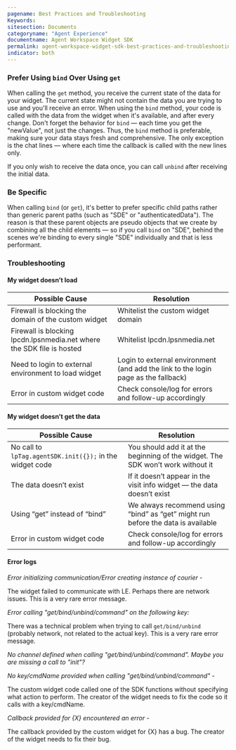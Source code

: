 ```yaml
---
pagename: Best Practices and Troubleshooting
Keywords:
sitesection: Documents
categoryname: "Agent Experience"
documentname: Agent Workspace Widget SDK
permalink: agent-workspace-widget-sdk-best-practices-and-troubleshooting.html
indicator: both
---
```


### Prefer Using `bind` Over Using `get`

When calling the `get` method, you receive the current state of the data for your widget. The current state might not contain the data you are trying to use and you'll receive an error. When using the `bind` method, your code is called with the data from the widget when it's available, and after every change. Don't forget the behavior for `bind` — each time you get the "newValue", not just the changes. Thus, the `bind` method is preferable, making sure your data stays fresh and comprehensive. The only exception is the chat lines — where each time the callback is called with the new lines only.

If you only wish to receive the data once, you can call `unbind` after receiving the initial data.

### Be Specific

When calling `bind` (or `get`), it's better to prefer specific child paths rather than generic parent paths (such as "SDE" or "authenticatedData"). The reason is that these parent objects are pseudo objects that we create by combining all the child elements — so if you call `bind` on "SDE", behind the scenes we're binding to every single "SDE" individually and that is less performant.

### Troubleshooting

#### My widget doesn’t load

| Possible Cause                                                            | Resolution                                                                            |
|---------------------------------------------------------------------------|---------------------------------------------------------------------------------------|
| Firewall is blocking the domain of the custom widget                      | Whitelist the custom widget domain                                                        |
| Firewall is blocking lpcdn.lpsnmedia.net where the SDK file is hosted     | Whitelist lpcdn.lpsnmedia.net                                                             |
| Need to login to external environment to load widget                      | Login to external environment (and add the link to the login page as the fallback)    |
| Error in custom widget code                                               | Check console/log for errors and follow-up accordingly                                |

#### My widget doesn’t get the data

| Possible Cause                                            | Resolution                                                                        |
|-----------------------------------------------------------|-----------------------------------------------------------------------------------|
| No call to `lpTag.agentSDK.init({});` in the widget code  | You should add it at the beginning of the widget. The SDK won’t work without it   |
| The data doesn’t exist                                    | If it doesn’t appear in the visit info widget — the data doesn’t exist            |
| Using “get” instead of “bind”                             | We always recommend using “bind” as “get” might run before the data is available  |
| Error in custom widget code                               | Check console/log for errors and follow-up accordingly                            |

#### Error logs

*Error initializing communication/Error creating instance of courier* -

The widget failed to communicate with LE. Perhaps there are network issues. This is a very rare error message.

*Error calling "get/bind/unbind/command" on the following key:*

There was a technical problem when trying to call `get/bind/unbind` (probably network, not related to the actual key). This is a very rare error message.

*No channel defined when calling "get/bind/unbind/command". Maybe you are missing a call to "init"?*

*No key/cmdName provided when calling "get/bind/unbind/command"* -

The custom widget code called one of the SDK functions without specifying what action to perform. The creator of the widget needs to fix the code so it calls with a key/cmdName.

*Callback provided for {X} encountered an error* -

The callback provided by the custom widget for {X} has a bug. The creator of the widget needs to fix their bug.

